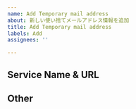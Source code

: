 ```yaml
---
name: Add Temporary mail address
about: 新しい使い捨てメールアドレス情報を追加
title: Add Temporary mail address
labels: Add
assignees: ''

---
```


## Service Name & URL
<!-- HogeMail / http://example.com -->

## Other
<!--
ServiceName / example.com

収集漏れがあり追加のアドレス名などがある場合に記載。
Enter any additional domains due to omission of collection.
-->
